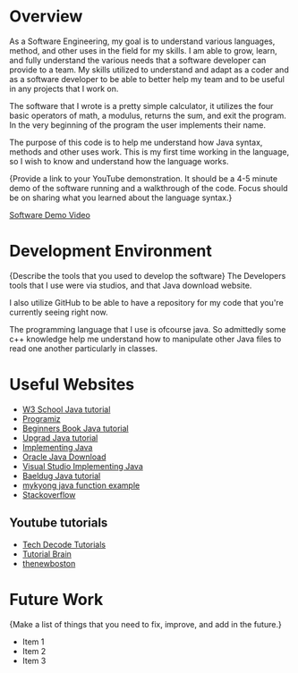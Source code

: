 # Overview

As a Software Engineering, my goal is to understand various languages, method, and other uses in the field for my skills. I am able to grow, learn, and fully understand the various needs that a software developer can provide to a team. My skills utilized to understand and adapt as a coder and as a software developer to be able to better help my team and to be useful in any projects that I work on.

The software that I wrote is a pretty simple calculator, it utilizes the four basic operators of math, a modulus, returns the sum, and exit the program. In the very beginning of the program the user implements their name.

The purpose of this code is to help me understand how Java syntax, methods and other uses work. This is my first time working in the language, so I wish to know and understand how the language works.

{Provide a link to your YouTube demonstration.  It should be a 4-5 minute demo of the software running and a walkthrough of the code.  Focus should be on sharing what you learned about the language syntax.}

[Software Demo Video](http://youtube.link.goes.here)

# Development Environment

{Describe the tools that you used to develop the software}
The Developers tools that I use were via studios, and that Java download website.

I also utilize GitHub to be able to have a repository for my code that you're currently seeing right now.


The programming language that I use is ofcourse java. So admittedly some c++ knowledge help me understand how to manipulate other Java files to read one another particularly in classes.


# Useful Websites
* [W3 School Java tutorial](https://www.w3schools.com/java/default.asp)
* [Programiz](https://www.programiz.com/java-programming/hello-world)
* [Beginners Book Java tutorial](https://beginnersbook.com/java-collections-tutorials/)
* [Upgrad Java tutorial](https://www.upgrad.com/blog/java-project-ideas-topics-for-beginners/)
* [Implementing Java](https://jdk.java.net/)
* [Oracle Java Download](https://www.oracle.com/java/technologies/downloads/)
* [Visual Studio Implementing Java](https://code.visualstudio.com/docs/languages/java)
* [Baeldug Java tutorial](https://www.baeldung.com/java-string-split-by-newline#:~:text=Split%20String%20by%20Newline%20in,in%20Java%208%20or%20higher.) 
* [mykyong java function example](https://mkyong.com/java8/java-8-function-examples/)
* [Stackoverflow](https://stackoverflow.com/questions/43350522/how-can-one-java-file-call-methods-from-another-java-file)
## Youtube tutorials
* [Tech Decode Tutorials](https://www.youtube.com/watch?v=KwnavHTOBiA&ab_channel=TechDecodeTutorials)
* [Tutorial Brain](https://www.youtube.com/watch?v=fbyobdxDQno&ab_channel=TutorialBrain)
* [thenewboston](https://www.youtube.com/watch?v=XqTg2buXS5o&ab_channel=thenewboston)
# Future Work

{Make a list of things that you need to fix, improve, and add in the future.}
* Item 1
* Item 2
* Item 3

